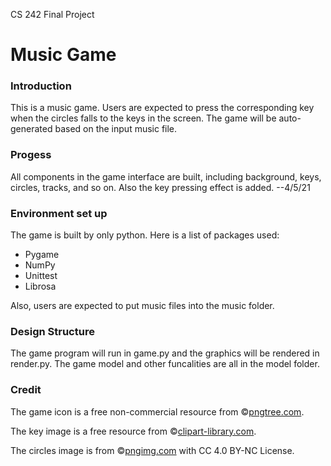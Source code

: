 CS 242 Final Project
# Music Game

### Introduction
This is a music game. Users are expected to press the corresponding key when the circles
falls to the keys in the screen. The game will be auto-generated based on the input music file.

### Progess
All components in the game interface are built, including background, keys, circles, tracks, and so on.
Also the key pressing effect is added. --4/5/21

### Environment set up
The game is built by only python. Here is a list of packages used:

 - Pygame
 - NumPy
 - Unittest
 - Librosa

Also, users are expected to put music files into the music folder. 

### Design Structure
The game program will run in game.py and the graphics will be rendered in render.py. The game model and 
other funcalities are all in the model folder.

### Credit
The game icon is a free non-commercial resource from ©<a href='https://pngtree.com/so/music'>pngtree.com</a>.

The key image is a free resource from 
©<a href='http://clipart-library.com/clip-art/black-circle-png-transparent-23.htm'>clipart-library.com</a>.

The circles image is from 
©<a href='https://pngimg.com/image/87349'>pngimg.com</a>
with CC 4.0 BY-NC License.
